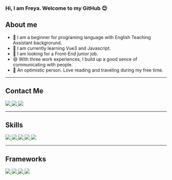 ### Hi, I am Freya. Welcome to my GitHub 😊

## About me
- 🔭 I am a beginner for programing language with English Teaching Assistant backgrorund.
- 🌱 I am currently learning Vue3 and Javascript.
- 👯 I am looking for a Front-End junior job.
- 😄 With three work experiences, I build up a good sence of communicating with people.
- 👊 An optimistic person. Love reading and traveling during my free time. 

****

## Contact Me
<a href="mailto:freyjheng@gmail.com">
  <img src="https://img.shields.io/badge/freyajheng@gmail.com-fdcfca?style=for-the-badge&logo=Gmail&logoColor=#ffffff">
</a>
<a href="mailto:freyjheng@gmail.com">
  <img src="https://img.shields.io/badge/freyajheng@gmail.com-fdcfca?style=for-the-badge&logo=Gmail&logoColor=#ffffff">
</a>
<a herf="https://freyajheng.medium.com/">
<img src="https://img.shields.io/badge/Medium-black?style=for-the-badge&logo=Medium&logoColor=#EA4335">
</a>
<!-- ![image](https://img.shields.io/badge/freyajheng@gmail.com-fdcfca?style=for-the-badge&logo=Gmail&logoColor=#ffffff) -->

****

## Skills
<a href="https://html.com/">
  <img src="https://img.shields.io/badge/HTML-E34F26?style=for-the-badge&logo=HTML5&logoColor=white">
</a>
<a href="https://www.w3schools.com/css/">
  <img src="https://img.shields.io/badge/CSS-1572B6?style=for-the-badge&logo=CSS3&logoColor=white">
</a>
<a href="https://www.javascript.com/">
  <img src="https://img.shields.io/badge/JavaScript-323330?style=for-the-badge&logo=javascript&logoColor=F7DF1E">
</a>
<a href="https://nodejs.org/en/">
  <img src="https://img.shields.io/badge/NODE.JS-339933?style=for-the-badge&logo=Node.js&logoColor=white">
</a>
<a href="https://sass-lang.com/">
  <img src="https://img.shields.io/badge/Sass-CC6699?style=for-the-badge&logo=Sass&logoColor=white">
</a>

****

## Frameworks
<a href="https://vuejs.org/">
  <img src="https://img.shields.io/badge/Vue.js-4FC08D?style=for-the-badge&logo=Vue.js&logoColor=white">
</a>
<a href="https://expressjs.com/">
  <img src="https://img.shields.io/badge/Express.js-339933?style=for-the-badge&logo=Node.js&logoColor=white">
</a>
<a href="https://getbootstrap.com/">
  <img src="https://img.shields.io/badge/Bootstrap-7952B3?style=for-the-badge&logo=Bootstrap&logoColor=white">
</a>
<a href="https://handlebarsjs.com/">
  <img src="https://img.shields.io/badge/Handlebars.js-000000?style=for-the-badge&logo=Handlebars.js&logoColor=white">
</a>

